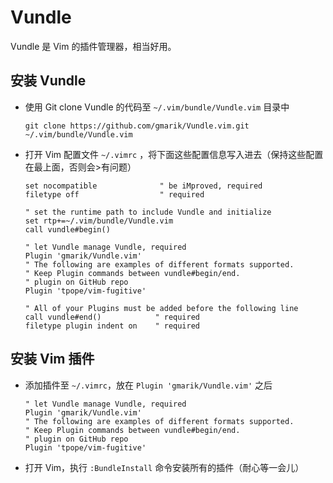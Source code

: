 # Vundle

Vundle 是 Vim 的插件管理器，相当好用。

## 安装 Vundle

* 使用 Git clone Vundle 的代码至 `~/.vim/bundle/Vundle.vim` 目录中

    ```shell
    git clone https://github.com/gmarik/Vundle.vim.git ~/.vim/bundle/Vundle.vim
    ```

* 打开 Vim 配置文件 `~/.vimrc` ，将下面这些配置信息写入进去（保持这些配置在最上面，否则会>有问题）

    ```vim
    set nocompatible              " be iMproved, required
    filetype off                  " required

    " set the runtime path to include Vundle and initialize
    set rtp+=~/.vim/bundle/Vundle.vim
    call vundle#begin()

    " let Vundle manage Vundle, required
    Plugin 'gmarik/Vundle.vim'
    " The following are examples of different formats supported.
    " Keep Plugin commands between vundle#begin/end.
    " plugin on GitHub repo
    Plugin 'tpope/vim-fugitive'

    " All of your Plugins must be added before the following line
    call vundle#end()            " required
    filetype plugin indent on    " required
    ```

## 安装 Vim 插件

* 添加插件至 `~/.vimrc`，放在 `Plugin 'gmarik/Vundle.vim'` 之后

    ```vim
    " let Vundle manage Vundle, required
    Plugin 'gmarik/Vundle.vim'
    " The following are examples of different formats supported.
    " Keep Plugin commands between vundle#begin/end.
    " plugin on GitHub repo
    Plugin 'tpope/vim-fugitive'
    ```

* 打开 Vim，执行 `:BundleInstall` 命令安装所有的插件（耐心等一会儿）

